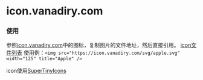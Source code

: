 
# icon.vanadiry.com

### 使用

参照[icon.vanadiry.com](https://icon.vanadiry.com/)中的图标，复制图片的文件地址，然后直接引用。
[icon文件列表](https://icon.vanadiry.com/lib/list.txt)
使用例：```<img src="https://icon.vanadiry.com/svg/apple.svg" width="125" title="Apple" />```

icon使用[SuperTinyIcons](https://github.com/edent/SuperTinyIcons)